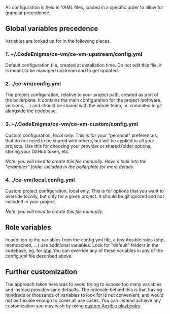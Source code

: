 All configuration is held in YAML files, loaded in a specific order to allow for 
granular precedence.

## Global variables precedence
Variables are looked up for in the following places.

### 1. ~/.CodeEnigma/ce-vm/ce-vm-upstream/config.yml
Default configuration file, created at installation time.
Do not edit this file, it is meant to be managed upstream and to get updated.

### 2. ./ce-vm/config.yml
The project configuration, relative to your project path, created as part of the boilerplate. 
It contains the main configuration for the project (software, versions, ...) and
 should be shared with the whole team, ie. commited in git alongside the codebase.

### 3. ~/.CodeEnigma/ce-vm/ce-vm-custom/config.yml
Custom configuration, local only. This is for your "personal" preferences, 
that do not need to be shared with others, but will be applied to all your projects.
Use this for choosing your provider or shared folder options, storing your GitHub token, etc.

*Note: you will need to create this file manually. Have a look into the "examples" folder included in the boilerplate for more details.*

### 4. ./ce-vm/local.config.yml
Custom project configuration, local only. This is for options that you want to 
override locally, but only for a given project. It should be git ignored and not included in your project.

*Note: you will need to create this file manually.*

## Role variables
In addition to the variables from the config.yml file, a few Ansible roles (php, memcached, ...) use 
additional variables. Look for "default" folders in the codebase, eg. for [php](https://github.com/codeenigma/ce-vm/blob/3.x/ansible/roles/ce.php/defaults/main.yml)
You can override any of these variables in any of the config.yml file described above.

## Further customization
The approach taken here was to avoid trying to expose too many variables and instead provides sane defaults. 
The rationale behind this is that having hundreds or thousands of variables to look for is not convenient, and would
not be flexible enough to cover all use cases.
You can instead achieve any customization you may wish by using [custom Ansible playbooks](ansible.md).
